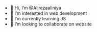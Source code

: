 - 👋 Hi, I’m @Alirezaaliniya
- 👀 I’m interested in web development
- 🌱 I’m currently learning JS
- 💞️ I’m looking to collaborate on website

<!---
Alirezaaliniya/Alirezaaliniya is a ✨ special ✨ repository because its `README.md` (this file) appears on your GitHub profile.
You can click the Preview link to take a look at your changes.
--->
